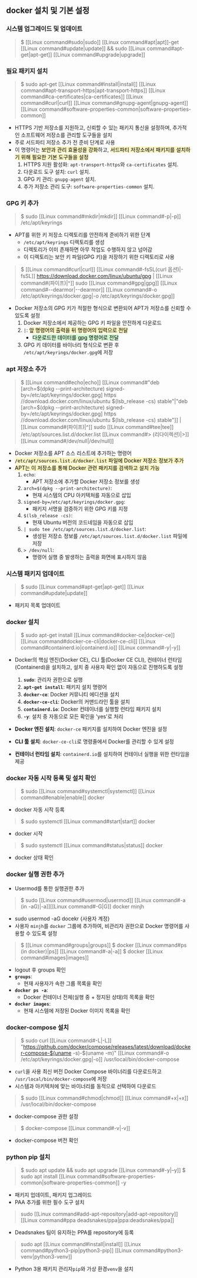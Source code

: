 
## docker 설치 및 기본 설정

### 시스템 업그레이드 및 업데이트

> $ [[Linux command#sudo|sudo]] [[Linux command#apt|apt]]-get [[Linux command#update|update]] && sudo [[Linux command#apt-get|apt-get]] [[Linux command#upgrade|upgrade]]

### 필요 패키지 설치

> $ sudo apt-get [[Linux command#install|install]] [[Linux command#apt-transport-https|apt-transport-https]] [[Linux command#ca-certificates|ca-certificates]] [[Linux command#curl|curl]] [[Linux command#gnupg-agent|gnupg-agent]] [[Linux command#software-properties-common|software-properties-common]]

- HTTPS 기반 저장소를 지원하고, 신뢰할 수 있는 패키지 통신을 설정하며, 추가적인 소프트웨어 저장소를 관리할 도구들을 설치
- 주로 서드파티 저장소 추가 전 준비 단계로 사용
- 이 명령어는 <mark style="background: #FFF3A3A6;">보안과 관리 효율성을 강화</mark>하고, <mark style="background: #FFF3A3A6;">서드파티 저장소에서 패키지를 설치하기 위해 필요한 기본 도구들을 설정</mark>
	1. HTTPS 지원 활성화: `apt-transport-https`와 `ca-certificates` 설치.
	2. 다운로드 도구 설치: `curl` 설치.
	3. GPG 키 관리: `gnupg-agent` 설치.
	4. 추가 저장소 관리 도구: `software-properties-common` 설치.

### GPG 키 추가

> $ sudo [[Linux command#mkdir|mkdir]] [[Linux command#-p|-p]] /etc/apt/keyrings

- APT를 위한 키 저장소 디렉토리를 안전하게 준비하기 위한 단계
	- `/etc/apt/keyrings` 디렉토리를 생성
	- 디렉토리가 이미 존재하면 아무 작업도 수행하지 않고 넘어감
	- 이 디렉토리는 보안 키 파일(GPG 키)을 저장하기 위한 디렉토리로 사용

> $ [[Linux command#curl|curl]] [[Linux command#-fsSL(curl 옵션)|-fsSL]] https://download.docker.com/linux/ubuntu/gpg | [[Linux command#(파이프)|^]] sudo [[Linux command#gpg|gpg]] [[Linux command#--dearmor|--dearmor]] [[Linux command#-o /etc/apt/keyrings/docker.gpg|-o /etc/apt/keyrings/docker.gpg]]

- Docker 저장소의 GPG 키가 적절한 형식으로 변환되어 APT가 저장소를 신뢰할 수 있도록 설정
	1. Docker 저장소에서 제공하는 GPG 키 파일을 안전하게 다운로드
	2. `|`:  <mark style="background: #FFF3A3A6;">앞 명령어의 출력을 뒤 명령어의 입력으로 전달</mark>
		- <mark style="background: #BBFABBA6;">다운로드한 데이터를 gpg 명령어로 전달</mark>
	3. GPG 키 데이터를 바이너리 형식으로 변환 후 `/etc/apt/keyrings/docker.gpg`에 저장

### apt 저장소 추가

>  $ [[Linux command#echo|echo]] [[Linux command#"deb [arch=$(dpkg --print-architecture) signed-by=/etc/apt/keyrings/docker.gpg] https //download.docker.com/linux/ubuntu $(lsb_release -cs) stable"|"deb [arch=$(dpkg --print-architecture) signed-by=/etc/apt/keyrings/docker.gpg] https //download.docker.com/linux/ubuntu $(lsb_release -cs) stable"]] |[[Linux command#(파이프)|^]] sudo [[Linux command#tee|tee]] /etc/apt/sources.list.d/docker.list [[Linux command#> (리다이렉션)|>]] [[Linux command#/dev/null|/dev/null]]

- Docker 저장소를 APT 소스 리스트에 추가하는 명령어
- <mark style="background: #FFF3A3A6;">`/etc/apt/sources.list.d/docker.list` 파일에 Docker 저장소 정보가 추가</mark>
- <mark style="background: #FFF3A3A6;">APT는 이 저장소를 통해 Docker 관련 패키지를 검색하고 설치 가능</mark>
	1. `echo`:
		- APT 저장소에 추가할 Docker 저장소 정보를 생성
	2. `arch=$(dpkg --print-architecture)`:
		- 현재 시스템의 CPU 아키텍처를 자동으로 삽입
	3. `signed-by=/etc/apt/keyrings/docker.gpg`:
		- 패키지 서명을 검증하기 위한 GPG 키를 지정
	4. `$(lsb_release -cs)`:
		- 현재 Ubuntu 버전의 코드네임을 자동으로 삽입
	5. `| sudo tee /etc/apt/sources.list.d/docker.list`:
		- 생성된 저장소 정보를 `/etc/apt/sources.list.d/docker.list` 파일에 저장
	6.  `> /dev/null`:
		- 명령어 실행 중 발생하는 출력을 화면에 표시하지 않음

### 시스템 패키지 업데이트

> $ sudo [[Linux command#apt-get|apt-get]] [[Linux command#update|update]]

- 패키지 목록 업데이트

### docker 설치

> $ sudo apt-get install [[Linux command#docker-ce|docker-ce]] [[Linux command#docker-ce-cli|docker-ce-cli]] [[Linux command#containerd.io|containerd.io]] [[Linux command#-y|-y]]

- Docker의 핵심 엔진(Docker CE), CLI 툴(Docker CE CLI), 컨테이너 런타임(Containerd)을 설치하고, 설치 중 사용자 확인 없이 자동으로 진행하도록 설정
	1. **`sudo`**: 관리자 권한으로 실행
	2. **`apt-get install`**: 패키지 설치 명령어
	3. **`docker-ce`**: Docker 커뮤니티 에디션을 설치
	4. **`docker-ce-cli`**: Docker의 커맨드라인 툴을 설치
	5. **`containerd.io`**: Docker 컨테이너를 실행할 런타임 패키지 설치
	6. **`-y`**: 설치 중 자동으로 모든 확인을 'yes'로 처리

- **Docker 엔진 설치**: `docker-ce` 패키지를 설치하여 Docker 엔진을 설정
- **CLI 툴 설치**: `docker-ce-cli`로 명령줄에서 Docker를 관리할 수 있게 설정
- **컨테이너 런타임 설치**: `containerd.io`를 설치하여 컨테이너 실행을 위한 런타임을 제공

### docker 자동 시작 등록 및 설치 확인

> $ sudo [[Linux command#systemctl|systemctl]] [[Linux command#enable|enable]] docker
- docker 자동 시작 등록

> $ sudo systemctl [[Linux command#start|start]] docker
- docker 시작

> $ sudo systemctl [[Linux command#status|status]] docker
- docker 상태 확인

### docker 실행 권한 추가

- Usermod를 통한 실행권한 추가

> $ sudo [[Linux command#usermod|usermod]] [[Linux command#-a (in -aG)|-a]][[Linux command#-G|G]] docker minjh
- sudo usermod -aG docekr {사용자 계정}
- 사용자 `minjh`를 `docker` 그룹에 추가하여, 비관리자 권한으로 Docker 명령어를 사용할 수 있도록 설정

> $ [[Linux command#groups|groups]]
> $ docker [[Linux command#ps (in docker)|ps]] [[Linux command#-a|-a]]
> $ docker [[Linux command#images|images]]
- logout 후 groups 확인
- **`groups`**:
    - 현재 사용자가 속한 그룹 목록을 확인
- **`docker ps -a`**:
    - Docker 컨테이너 전체(실행 중 + 정지된 상태)의 목록을 확인
- **`docker images`**:
    - 현재 시스템에 저장된 Docker 이미지 목록을 확인
### docker-compose 설치

> $ sudo curl [[Linux command#-L|-L]] "https://github.com/docker/compose/releases/latest/download/docker-compose-$(uname -s)-$(uname -m)" [[Linux command#-o /etc/apt/keyrings/docker.gpg|-o]] /usr/local/bin/docker-compose
- `curl`을 사용 최신 버전 Docker Compose 바이너리를 다운로드하고 `/usr/local/bin/docker-compose`에 저장
- 시스템과 아키텍처에 맞는 바이너리를 동적으로 선택하여 다운로드

> $ sudo [[Linux command#chmod|chmod]] [[Linux command#+x|+x]] /usr/local/bin/docker-compose
- docker-compose 권한 설정

> $ docker-compose [[Linux command#-v|-v]]
- docker-compose 버전 확인

### python pip 설치

> $ sudo apt update && sudo apt upgrade [[Linux command#-y|–y]]
> $ sudo apt install [[Linux command#software-properties-common|software-properties-common]] -y
- 패키지 업데이트, 패키지 업그레이드
- PAA 추가를 위한 필수 도구 설치

> sudo [[Linux command#add-apt-repository|add-apt-repository]] [[Linux command#ppa deadsnakes/ppa|ppa:deadsnakes/ppa]]
- Deadsnakes 팀이 유지하는 PPA를 repository에 등록

> sudo apt [[Linux command#install|install]] [[Linux command#python3-pip|python3-pip]] [[Linux command#python3-venv|python3-venv]]
- Python 3용 패키지 관리자`pip`와 가상 환경`venv`을 설치